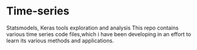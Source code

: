 # Time-series
Statsmodels, Keras tools exploration and analysis
This repo contains various time series code files,which i have been developing in an effort to learn its various methods and applications.
